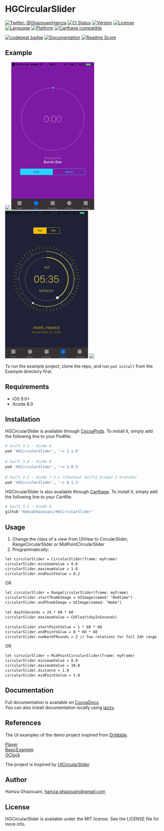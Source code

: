 # HGCircularSlider

[![Twitter: @GhazouaniHamza](https://img.shields.io/badge/contact-@GhazouaniHamza-blue.svg?style=flat)](https://twitter.com/GhazouaniHamza)
[![CI Status](http://img.shields.io/travis/HamzaGhazouani/HGCircularSlider.svg?style=flat)](https://travis-ci.org/HamzaGhazouani/HGCircularSlider)
[![Version](https://img.shields.io/cocoapods/v/HGCircularSlider.svg?style=flat)](http://cocoapods.org/pods/HGCircularSlider)
[![License](https://img.shields.io/cocoapods/l/HGCircularSlider.svg?style=flat)](http://cocoapods.org/pods/HGCircularSlider)
[![Language](https://img.shields.io/badge/language-Swift-orange.svg?style=flat)]()
[![Platform](https://img.shields.io/cocoapods/p/HGCircularSlider.svg?style=flat)](http://cocoapods.org/pods/HGCircularSlider)
[![Carthage compatible](https://img.shields.io/badge/Carthage-compatible-4BC51D.svg?style=flat)](https://github.com/Carthage/Carthage)
<br />

[![codebeat badge](https://codebeat.co/badges/c4db03f5-903a-4b0e-84bb-98362fc5bd7a)](https://codebeat.co/projects/github-com-hamzaghazouani-hgcircularslider)
[![Documentation](https://img.shields.io/cocoapods/metrics/doc-percent/HGCircularSlider.svg)](http://cocoadocs.org/docsets/HGCircularSlider/)
[![Readme Score](http://readme-score-api.herokuapp.com/score.svg?url=https://github.com/hamzaghazouani/hgcircularslider/)](http://clayallsopp.github.io/readme-score?url=https://github.com/hamzaghazouani/hgcircularslider/tree/develop)

## Example

![](/Screenshots/Clock.gif) ![](/Screenshots/Player.gif) ![](/Screenshots/OClock.gif)  ![](/Screenshots/BasicExample.gif)

To run the example project, clone the repo, and run `pod install` from the Example directory first.

## Requirements

- iOS 9.0+
- Xcode 8.0

## Installation

HGCircularSlider is available through [CocoaPods](http://cocoapods.org). To install
it, simply add the following line to your Podfile:

``` ruby
# Swift 3.1 - Xcode 8
pod 'HGCircularSlider', '~> 2.1.0'

# Swift 3.0 - Xcode 8
pod 'HGCircularSlider', '~> 1.0.3'

# Swift 2.2 - Xcode 7.3.1 (Checkout Swift2_Xcode7.3 branche)
pod 'HGCircularSlider', '~> 0.1.2'
```

HGCircularSlider is also available through [Carthage](https://github.com/Carthage/Carthage). To install
it, simply add the following line to your Cartfile:


``` ruby
# Swift 3.1 - Xcode 8
github "HamzaGhazouani/HGCircularSlider"
```

## Usage

1. Change the class of a view from UIView to CircularSlider, RangeCircularSlider or MidPointCircularSlider
2. Programmatically:

```
let circularSlider = CircularSlider(frame: myFrame)
circularSlider.minimumValue = 0.0
circularSlider.maximumValue = 1.0
circularSlider.endPointValue = 0.2

```
OR
```
let circularSlider = RangeCircularSlider(frame: myFrame)
circularSlider.startThumbImage = UIImage(named: "Bedtime")
circularSlider.endThumbImage = UIImage(named: "Wake")

let dayInSeconds = 24 * 60 * 60
circularSlider.maximumValue = CGFloat(dayInSeconds)

circularSlider.startPointValue = 1 * 60 * 60
circularSlider.endPointValue = 8 * 60 * 60
circularSlider.numberOfRounds = 2 // Two rotations for full 24h range
```
OR
```
let circularSlider = MidPointCircularSlider(frame: myFrame)
circularSlider.minimumValue = 0.0
circularSlider.maximumValue = 10.0
circularSlider.distance = 1.0
circularSlider.midPointValue = 5.0
```
## Documentation
Full documentation is available on [CocoaDocs](http://cocoadocs.org/docsets/HGCircularSlider/).<br/>
You can also install documentation locally using [jazzy](https://github.com/realm/jazzy).

## References
The UI examples of the demo project inspired from [Dribbble](https://dribbble.com).

[Player](https://dribbble.com/shots/3062636-Countdown-Timer-Daily-UI-014) <br/>
[BasicExample](https://dribbble.com/shots/2153963-Dompet-Wallet-App)<br/>
[OClock](https://dribbble.com/shots/2671286-Clock-Alarm-app)<br/>

The project is Inspired by [UICircularSlider](https://github.com/Zedenem/UICircularSlider)

## Author

Hamza Ghazouani, hamza.ghazouani@gmail.com

## License

HGCircularSlider is available under the MIT license. See the LICENSE file for more info.
